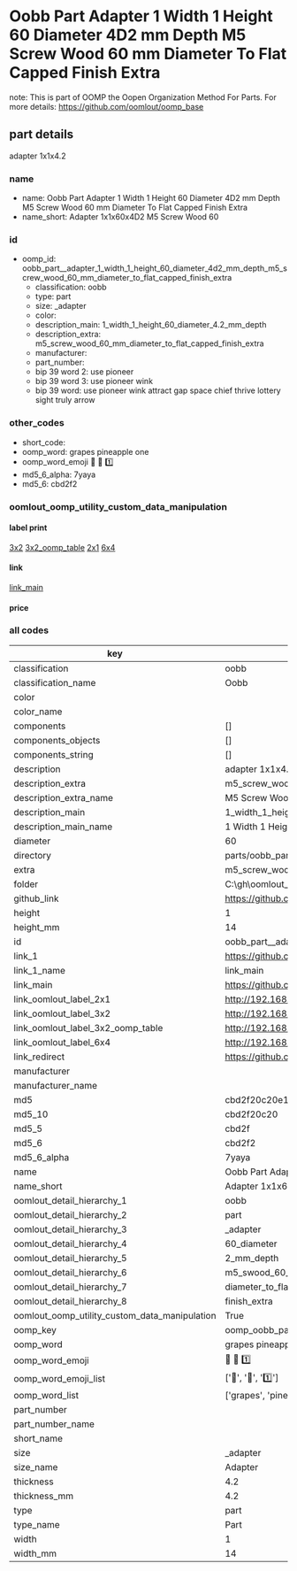 # Oobb Part  Adapter 1 Width 1 Height 60 Diameter 4D2 mm Depth M5 Screw Wood 60 mm Diameter To Flat Capped Finish Extra  

note: This is part of OOMP the Oopen Organization Method For Parts. For more details: https://github.com/oomlout/oomp_base

##  part details
  



 adapter 1x1x4.2



### name
* name: Oobb Part  Adapter 1 Width 1 Height 60 Diameter 4D2 mm Depth M5 Screw Wood 60 mm Diameter To Flat Capped Finish Extra
* name_short: Adapter 1x1x60x4D2 M5 Screw Wood 60
### id
* oomp_id: oobb_part__adapter_1_width_1_height_60_diameter_4d2_mm_depth_m5_screw_wood_60_mm_diameter_to_flat_capped_finish_extra
  * classification: oobb
  * type: part
  * size: _adapter
  * color: 
  * description_main: 1_width_1_height_60_diameter_4.2_mm_depth
  * description_extra: m5_screw_wood_60_mm_diameter_to_flat_capped_finish_extra
  * manufacturer: 
  * part_number: 
  * bip 39 word 2: use pioneer
  * bip 39 word 3: use pioneer wink
  * bip 39 word: use pioneer wink attract gap space chief thrive lottery sight truly arrow

### other_codes
* short_code: 
* oomp_word: grapes pineapple one
* oomp_word_emoji :grapes: :pineapple: :one:
* md5_6_alpha: 7yaya
* md5_6: cbd2f2






### oomlout_oomp_utility_custom_data_manipulation
#### label print
[3x2](http://192.168.1.245:1112/?label=oomp%207yaya)
[3x2_oomp_table](http://192.168.1.108:1112/?label=oomp%207yaya)
[2x1](http://192.168.1.242:1112/?label=oomp%207yaya)
[6x4](http://192.168.1.55:1112/?label=oomp%207yaya)    

#### link

[link_main](https://github.com/oomlout/oomlout_oobb_version_4_generated_parts/tree/main/navigation_oomp/oobb/part/_adapter/1_width_1_height_60_diameter_4.2_mm_depth/m5_screw_wood_60_mm_diameter_to_flat_capped_finish_extra/part)                              

#### price







### all codes 
| key | value |  
| --- | --- |  
| classification | oobb |  
| classification_name | Oobb |  
| color |  |  
| color_name |  |  
| components | [] |  
| components_objects | [] |  
| components_string | [] |  
| description |  adapter 1x1x4.2 |  
| description_extra | m5_screw_wood_60_mm_diameter_to_flat_capped_finish_extra |  
| description_extra_name | M5 Screw Wood 60 mm Diameter To Flat Capped Finish Extra |  
| description_main | 1_width_1_height_60_diameter_4.2_mm_depth |  
| description_main_name | 1 Width 1 Height 60 Diameter 4.2 mm Depth |  
| diameter | 60 |  
| directory | parts/oobb_part__adapter_1_width_1_height_60_diameter_4d2_mm_depth_m5_screw_wood_60_mm_diameter_to_flat_capped_finish_extra |  
| extra | m5_screw_wood_60_mm_diameter_to_flat_capped_finish |  
| folder | C:\gh\oomlout_oobb_version_4_generated_parts\parts\oobb_part__adapter_1_width_1_height_60_diameter_4d2_mm_depth_m5_screw_wood_60_mm_diameter_to_flat_capped_finish_extra |  
| github_link | https://github.com/oomlout/oomlout_oomp_part_src/tree/main/parts/oobb_part__adapter_1_width_1_height_60_diameter_4d2_mm_depth_m5_screw_wood_60_mm_diameter_to_flat_capped_finish_extra |  
| height | 1 |  
| height_mm | 14 |  
| id | oobb_part__adapter_1_width_1_height_60_diameter_4d2_mm_depth_m5_screw_wood_60_mm_diameter_to_flat_capped_finish_extra |  
| link_1 | https://github.com/oomlout/oomlout_oobb_version_4_generated_parts/tree/main/navigation_oomp/oobb/part/_adapter/1_width_1_height_60_diameter_4.2_mm_depth/m5_screw_wood_60_mm_diameter_to_flat_capped_finish_extra/part |  
| link_1_name | link_main |  
| link_main | https://github.com/oomlout/oomlout_oobb_version_4_generated_parts/tree/main/navigation_oomp/oobb/part/_adapter/1_width_1_height_60_diameter_4.2_mm_depth/m5_screw_wood_60_mm_diameter_to_flat_capped_finish_extra/part |  
| link_oomlout_label_2x1 | http://192.168.1.242:1112/?label=oomp%207yaya |  
| link_oomlout_label_3x2 | http://192.168.1.245:1112/?label=oomp%207yaya |  
| link_oomlout_label_3x2_oomp_table | http://192.168.1.108:1112/?label=oomp%207yaya |  
| link_oomlout_label_6x4 | http://192.168.1.55:1112/?label=oomp%207yaya |  
| link_redirect | https://github.com/oomlout/oomlout_oobb_version_4_generated_parts/tree/main/parts/oobb__adapter_01_01_60_4d2_ex_m5_screw_wood_60_mm_diameter_to_flat_capped_finish |  
| manufacturer |  |  
| manufacturer_name |  |  
| md5 | cbd2f20c20e124fb412fa0edf7a94f7d |  
| md5_10 | cbd2f20c20 |  
| md5_5 | cbd2f |  
| md5_6 | cbd2f2 |  
| md5_6_alpha | 7yaya |  
| name | Oobb Part  Adapter 1 Width 1 Height 60 Diameter 4D2 mm Depth M5 Screw Wood 60 mm Diameter To Flat Capped Finish Extra |  
| name_short | Adapter 1x1x60x4D2 M5 Screw Wood 60 |  
| oomlout_detail_hierarchy_1 | oobb |  
| oomlout_detail_hierarchy_2 | part |  
| oomlout_detail_hierarchy_3 | _adapter |  
| oomlout_detail_hierarchy_4 | 60_diameter |  
| oomlout_detail_hierarchy_5 | 2_mm_depth |  
| oomlout_detail_hierarchy_6 | m5_swood_60_mm |  
| oomlout_detail_hierarchy_7 | diameter_to_flat_capped |  
| oomlout_detail_hierarchy_8 | finish_extra |  
| oomlout_oomp_utility_custom_data_manipulation | True |  
| oomp_key | oomp_oobb_part__adapter_1_width_1_height_60_diameter_4d2_mm_depth_m5_screw_wood_60_mm_diameter_to_flat_capped_finish_extra |  
| oomp_word | grapes pineapple one |  
| oomp_word_emoji | :grapes: :pineapple: :one: |  
| oomp_word_emoji_list | [':grapes:', ':pineapple:', ':one:'] |  
| oomp_word_list | ['grapes', 'pineapple', 'one'] |  
| part_number |  |  
| part_number_name |  |  
| short_name |  |  
| size | _adapter |  
| size_name |  Adapter |  
| thickness | 4.2 |  
| thickness_mm | 4.2 |  
| type | part |  
| type_name | Part |  
| width | 1 |  
| width_mm | 14 |  
